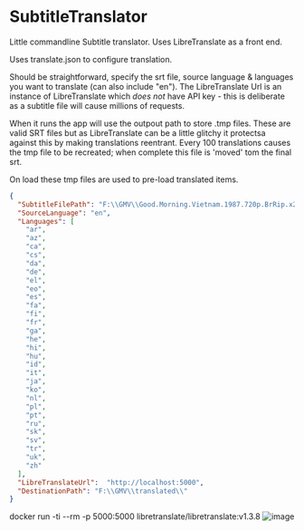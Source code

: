 # SubtitleTranslator

Little commandline Subtitle translator. Uses LibreTranslate as a front end. 

Uses translate.json to configure translation.

Should be straightforward, specify the srt file, source language & languages you want to translate (can also include "en"). The LibreTranslate Url is an instance of LibreTranslate which *does not* have API key - this is deliberate as a subtitle file will cause millions of requests. 

When it runs the app will use the outpout path to store .tmp files. These are valid SRT files but as LibreTranslate can be a little glitchy it protectsa against this by making translations reentrant. Every 100 translations causes the tmp file to be recreated; when complete this file is 'moved' tom the final srt.  

On load these tmp files are used to pre-load translated items. 

```json
{
  "SubtitleFilePath": "F:\\GMV\\Good.Morning.Vietnam.1987.720p.BrRip.x264.YIFY.en.srt",
  "SourceLanguage": "en",
  "Languages": [
    "ar",
    "az",
    "ca",
    "cs",
    "da",
    "de",
    "el",
    "eo",
    "es",
    "fa",
    "fi",
    "fr",
    "ga",
    "he",
    "hi",
    "hu",
    "id",
    "it",
    "ja",
    "ko",
    "nl",
    "pl",
    "pt",
    "ru",
    "sk",
    "sv",
    "tr",
    "uk",
    "zh"
  ],
  "LibreTranslateUrl":  "http://localhost:5000",
  "DestinationPath": "F:\\GMV\\translated\\"
}
```

docker run -ti --rm -p 5000:5000 libretranslate/libretranslate:v1.3.8
![image](https://user-images.githubusercontent.com/503770/221415457-e73f040f-c083-4725-a47e-fce066a6a172.png)
